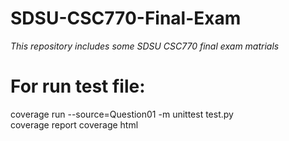 # SDSU-CSC770-Final-Exam
*This repository includes some SDSU CSC770 final exam matrials*   

# For run test file:
coverage run --source=Question01 -m unittest test.py   
coverage report
coverage html
